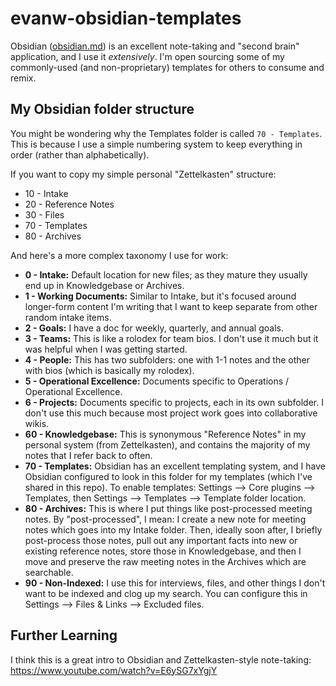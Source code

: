 # evanw-obsidian-templates
Obsidian ([obsidian.md](https://obsidian.md/)) is an excellent note-taking and "second brain" application, and I use it _extensively_. I'm open sourcing some of my commonly-used (and non-proprietary) templates for others to consume and remix.

## My Obsidian folder structure
You might be wondering why the Templates folder is called `70 - Templates`. This is because I use a simple numbering system to keep everything in order (rather than alphabetically). 

If you want to copy my simple personal "Zettelkasten" structure:
- 10 - Intake
- 20 - Reference Notes
- 30 - Files
- 70 - Templates
- 80 - Archives

And here's a more complex taxonomy I use for work:
- **0 - Intake:** Default location for new files; as they mature they usually end up in Knowledgebase or Archives.
- **1 - Working Documents:** Similar to Intake, but it's focused around longer-form content I'm writing that I want to keep separate from other random intake items.
- **2 - Goals:** I have a doc for weekly, quarterly, and annual goals.
- **3 - Teams:** This is like a rolodex for team bios. I don't use it much but it was helpful when I was getting started.
- **4 - People:** This has two subfolders: one with 1-1 notes and the other with bios (which is basically my rolodex).
- **5 - Operational Excellence:** Documents specific to Operations / Operational Excellence.
- **6 - Projects:** Documents specific to projects, each in its own subfolder. I don't use this much because most project work goes into collaborative wikis.
- **60 - Knowledgebase:** This is synonymous "Reference Notes" in my personal system (from Zettelkasten), and contains the majority of my notes that I refer back to often.
- **70 - Templates:** Obsidian has an excellent templating system, and I have Obsidian configured to look in this folder for my templates (which I've shared in this repo). To enable templates: Settings --> Core plugins --> Templates, then Settings --> Templates --> Template folder location.
- **80 - Archives:** This is where I put things like post-processed meeting notes. By "post-processed", I mean: I create a new note for meeting notes which goes into my Intake folder. Then, ideally soon after, I briefly post-process those notes, pull out any important facts into new or existing reference notes, store those in Knowledgebase, and then I move and preserve the raw meeting notes in the Archives which are searchable.
- **90 - Non-Indexed:** I use this for interviews, files, and other things I don't want to be indexed and clog up my search. You can configure this in Settings --> Files & Links --> Excluded files.

## Further Learning
I think this is a great intro to Obsidian and Zettelkasten-style note-taking: https://www.youtube.com/watch?v=E6ySG7xYgjY

